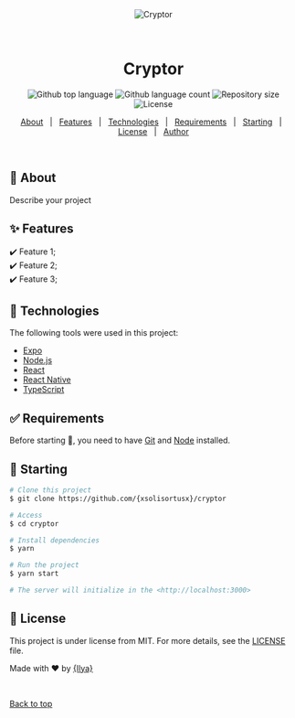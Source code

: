 <div align="center" id="top"> 
  <img src="./.github/app.gif" alt="Cryptor" />

  &#xa0;

  <!-- <a href="https://cryptor.netlify.app">Demo</a> -->
</div>

<h1 align="center">Cryptor</h1>

<p align="center">
  <img alt="Github top language" src="https://img.shields.io/github/languages/top/{xsolisortusx}/cryptor?color=56BEB8">

  <img alt="Github language count" src="https://img.shields.io/github/languages/count/{xsolisortusx}/cryptor?color=56BEB8">

  <img alt="Repository size" src="https://img.shields.io/github/repo-size/{xsolisortusx}/cryptor?color=56BEB8">

  <img alt="License" src="https://img.shields.io/github/license/{xsolisortusx}/cryptor?color=56BEB8">

  <!-- <img alt="Github issues" src="https://img.shields.io/github/issues/{xsolisortusx}/cryptor?color=56BEB8" /> -->

  <!-- <img alt="Github forks" src="https://img.shields.io/github/forks/{xsolisortusx}/cryptor?color=56BEB8" /> -->

  <!-- <img alt="Github stars" src="https://img.shields.io/github/stars/{xsolisortusx}/cryptor?color=56BEB8" /> -->
</p>

<!-- Status -->

<!-- <h4 align="center"> 
	🚧  Cryptor 🚀 Under construction...  🚧
</h4> 

<hr> -->

<p align="center">
  <a href="#dart-about">About</a> &#xa0; | &#xa0; 
  <a href="#sparkles-features">Features</a> &#xa0; | &#xa0;
  <a href="#rocket-technologies">Technologies</a> &#xa0; | &#xa0;
  <a href="#white_check_mark-requirements">Requirements</a> &#xa0; | &#xa0;
  <a href="#checkered_flag-starting">Starting</a> &#xa0; | &#xa0;
  <a href="#memo-license">License</a> &#xa0; | &#xa0;
  <a href="https://github.com/{xsolisortusx}" target="_blank">Author</a>
</p>

<br>

## :dart: About ##

Describe your project

## :sparkles: Features ##

:heavy_check_mark: Feature 1;\
:heavy_check_mark: Feature 2;\
:heavy_check_mark: Feature 3;

## :rocket: Technologies ##

The following tools were used in this project:

- [Expo](https://expo.io/)
- [Node.js](https://nodejs.org/en/)
- [React](https://pt-br.reactjs.org/)
- [React Native](https://reactnative.dev/)
- [TypeScript](https://www.typescriptlang.org/)

## :white_check_mark: Requirements ##

Before starting :checkered_flag:, you need to have [Git](https://git-scm.com) and [Node](https://nodejs.org/en/) installed.

## :checkered_flag: Starting ##

```bash
# Clone this project
$ git clone https://github.com/{xsolisortusx}/cryptor

# Access
$ cd cryptor

# Install dependencies
$ yarn

# Run the project
$ yarn start

# The server will initialize in the <http://localhost:3000>
```

## :memo: License ##

This project is under license from MIT. For more details, see the [LICENSE](LICENSE.md) file.


Made with :heart: by <a href="https://github.com/{xsolisortusx}" target="_blank">{Ilya}</a>

&#xa0;

<a href="#top">Back to top</a>
